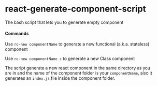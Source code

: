 # react-generate-component-script
The bash script that lets you to generate empty component

#### Commands
Use `rc-new componentName` to generate a new functional (a.k.a. stateless) component

Use `rc-new componentName c` to generate a new Class component

The script generate a new react component in the same directory as you are in and the name of the component folder is your `componentName`, also it generates an `index.js` file inside the component folder.
